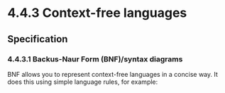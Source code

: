 # 4.4.3 Context-free languages

## Specification

### 4.4.3.1 Backus-Naur Form (BNF)/syntax diagrams
BNF allows you to represent context-free languages in a concise way. It does this using simple language rules, for example:

